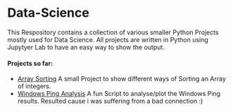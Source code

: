 # Data-Science

This Respository contains a collection of various smaller Python Projects mostly used for Data Science. All projects are written in Python using Jupytyer Lab to have an easy way to show the output.

#### Projects so far:
* [Array Sorting](https://github.com/sebastian-sl/Data-Science/blob/master/Array%20Sorting.ipynb) A small Project to show different ways of Sorting an Array of integers.
* [Windows Ping Analysis](https://github.com/sebastian-sl/Data-Science/blob/master/Windows%20Ping%20Analysis.ipynb) A fun Script to analyse/plot the Windows Ping results. Resulted cause i was suffering from a bad connection :) 
